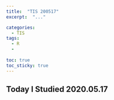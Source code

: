 ```yaml
---
title:  "TIS 200517"
excerpt:  "..."

categories:
  - TIS
tags:
  - R
  - 
  
toc: true
toc_sticky: true
---
```


## Today I Studied 2020.05.17

###
